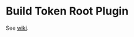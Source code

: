 # Build Token Root Plugin
See [wiki](https://wiki.jenkins-ci.org/display/JENKINS/Build+Token+Root+Plugin).
